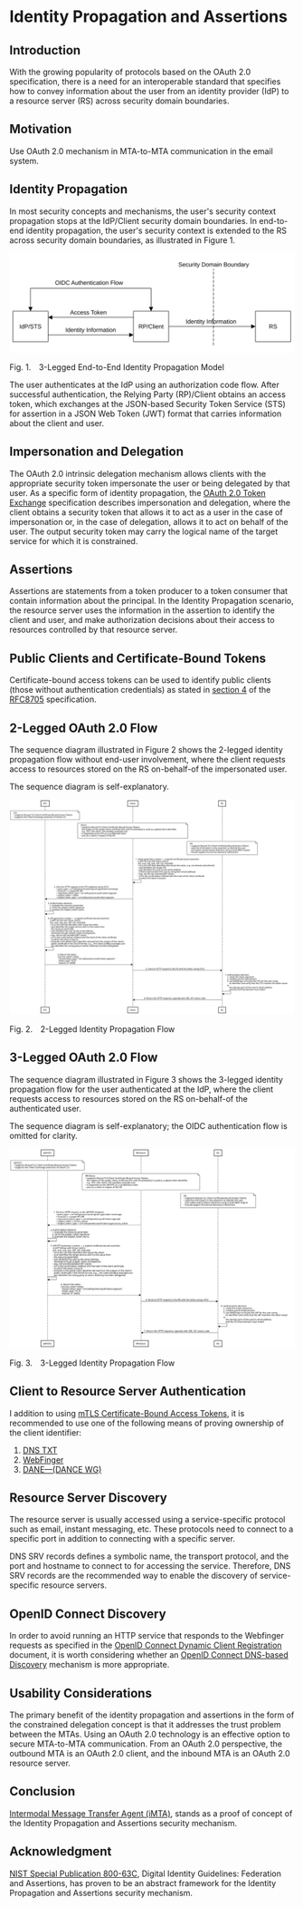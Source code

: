<!-- @import "style.less" -->

# Identity Propagation and Assertions

## Introduction

With the growing popularity of protocols based on the OAuth 2.0 specification, there is a need for an interoperable standard that specifies how to convey information about the user from an identity provider (IdP) to a resource server (RS) across security domain boundaries.

## Motivation

Use OAuth 2.0 mechanism in MTA-to-MTA communication in the email system.

## Identity Propagation

In most security concepts and mechanisms, the user's security context propagation stops at the IdP/Client security domain boundaries. In end-to-end identity propagation, the user's security context is extended to the RS across security domain boundaries, as illustrated in Figure&nbsp;1.

![Model](./images/3-legged_identity_propagation_model.svg)

<p class="figure">
Fig.&nbsp;1.&emsp;3-Legged End-to-End Identity Propagation Model
</p>

The user authenticates at the IdP using an authorization code flow. After successful authentication, the Relying Party (RP)/Client obtains an access token, which exchanges at the JSON-based Security Token Service (STS) for assertion in a JSON Web Token (JWT) format that carries information about the client and user.

## Impersonation and Delegation

The OAuth 2.0 intrinsic delegation mechanism allows clients with the appropriate security token impersonate the user or being delegated by that user. As a specific form of identity propagation, the [OAuth 2.0 Token Exchange](https://datatracker.ietf.org/doc/html/rfc8693) specification describes impersonation and delegation, where the client obtains a security token that allows it to act as a user in the case of impersonation or, in the case of delegation, allows it to act on behalf of the user. The output security token may carry the logical name of the target service for which it is constrained.

## Assertions

Assertions are statements from a token producer to a token consumer that contain information about the principal. In the Identity Propagation scenario, the resource server uses the information in the assertion to identify the client and user, and make authorization decisions about their access to resources controlled by that resource server.

## Public Clients and Certificate-Bound Tokens

Certificate-bound access tokens can be used to identify public clients (those without authentication credentials) as stated in  [section 4](https://www.rfc-editor.org/rfc/rfc8705#section-4) of the [RFC8705](https://www.rfc-editor.org/rfc/rfc8705) specification.

## 2-Legged OAuth 2.0 Flow

The sequence diagram illustrated in Figure&nbsp;2 shows the 2-legged identity propagation flow without end-user involvement, where the client requests access to resources stored on the RS on-behalf-of the impersonated user.

The sequence diagram is self-explanatory.

<div class="diagram">
    <img src=./images/2-legged_identity_propagation_flow.svg alt="Sequence Diagram">
</div>

<p class="figure">
Fig.&nbsp;2.&emsp;2-Legged Identity Propagation Flow
</p>

## 3-Legged OAuth 2.0 Flow

The sequence diagram illustrated in Figure&nbsp;3 shows the 3-legged identity propagation flow for the user authenticated at the IdP, where the client requests access to resources stored on the RS on-behalf-of the authenticated user.

The sequence diagram is self-explanatory; the OIDC authentication flow is omitted for clarity.

<div class="diagram">
    <img src=./images/3-legged_identity_propagation_flow.svg alt="Sequence Diagram">
</div>

<p class="figure">
Fig.&nbsp;3.&emsp;3-Legged Identity Propagation Flow
</p>

## Client to Resource Server Authentication

I addition to using [mTLS Certificate-Bound Access Tokens](https://www.rfc-editor.org/rfc/rfc8705#name-mutual-tls-client-certifica), it is recommended to use one of the following means of proving ownership of the client identifier:

1. [DNS TXT](https://github.com/cargomail-org/identity-propagation-and-assertions/blob/main/images/identity_propagation_flow_dns_txt.svg)
2. [WebFinger](https://github.com/cargomail-org/identity-propagation-and-assertions/blob/main/images/identity_propagation_flow_webfinger.svg)
3. [DANE—(DANCE WG)](https://github.com/cargomail-org/identity-propagation-and-assertions/blob/main/images/identity_propagation_flow_dane.svg)

## Resource Server Discovery

The resource server is usually accessed using a service-specific protocol such as email, instant messaging, etc. These protocols need to connect to a specific port in addition to connecting with a specific server.

DNS SRV records defines a symbolic name, the transport protocol, and the port and hostname to connect to for accessing the service. Therefore, DNS SRV records are the recommended way to enable the discovery of service-specific resource servers.

## OpenID Connect Discovery

In order to avoid running an HTTP service that responds to the Webfinger requests as specified in the [OpenID Connect Dynamic Client Registration](https://openid.net/specs/openid-connect-registration-1_0.html) document, it is worth considering whether an [OpenID Connect DNS-based Discovery](https://datatracker.ietf.org/doc/html/draft-sanz-openid-dns-discovery-01) mechanism is more appropriate.

## Usability Considerations

The primary benefit of the identity propagation and assertions in the form of the constrained delegation concept is that it addresses the trust problem between the MTAs. Using an OAuth 2.0 technology is an effective option to secure MTA-to-MTA communication. From an OAuth 2.0 perspective, the outbound MTA is an OAuth 2.0 client, and the inbound MTA is an OAuth 2.0 resource server.

## Conclusion

[Intermodal Message Transfer Agent (iMTA)](https://github.com/cargomail-org/imta), stands as a proof of concept of the Identity Propagation and Assertions security mechanism.

## Acknowledgment

[NIST Special Publication 800-63C](https://pages.nist.gov/800-63-3/sp800-63c.html), Digital Identity Guidelines: Federation and Assertions, has proven to be an abstract framework for the Identity Propagation and Assertions security mechanism.
